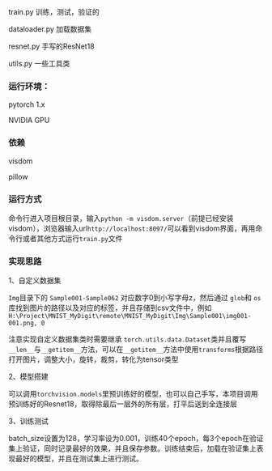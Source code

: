 train.py 训练，测试，验证的

dataloader.py 加载数据集

resnet.py 手写的ResNet18

utils.py 一些工具类



### 运行环境：

pytorch 1.x

NVIDIA GPU

### 依赖

visdom

pillow

### 运行方式

命令行进入项目根目录，输入`python -m visdom.server`（前提已经安装visdom），浏览器输入url`http://localhost:8097/`可以看到visdom界面，再用命令行或者其他方式运行`train.py`文件



### 实现思路

1、自定义数据集

`Img`目录下的 `Sample001-Sample062` 对应数字0到小写字母z，然后通过 `glob`和 `os`库找到图片的路径以及对应的标签，并且存储到csv文件中，例如 `H:\Project\MNIST_MyDigit\remote\MNIST_MyDigit\Img\Sample001\img001-001.png, 0`

注意实现自定义数据集类时需要继承 `torch.utils.data.Dataset`类并且覆写 `__len__`与`__getitem__`方法，可以在`__getitem__`方法中使用`transforms`根据路径打开图片，调整大小，旋转，裁剪，转化为tensor类型



2、模型搭建

可以调用`torchvision.models`里预训练好的模型，也可以自己手写，本项目调用预训练好的Resnet18，取得除最后一层外的所有层，打平后送到全连接层



3、训练测试

batch_size设置为128，学习率设为0.001，训练40个epoch，每3个epoch在验证集上验证，同时记录最好的效果，并且保存参数。训练结束后，加载在验证集上表现最好的模型，并且在测试集上进行测试。






